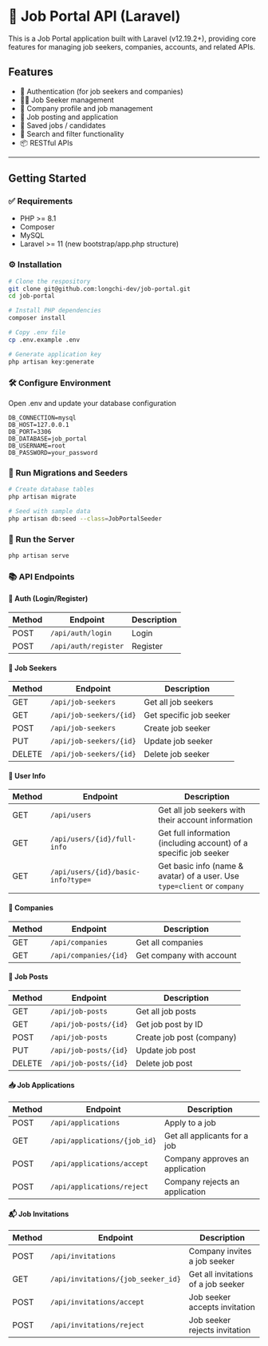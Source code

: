 # 🧾 Job Portal API (Laravel)
This is a Job Portal application built with Laravel (v12.19.2+), providing core features for managing job seekers, companies, accounts, and related APIs.
## Features
- 🔐 Authentication (for job seekers and companies)
- 🧑‍💼 Job Seeker management
- 🏢 Company profile and job management
- 📄 Job posting and application
- 💾 Saved jobs / candidates
- 🔎 Search and filter functionality
- 📦 RESTful APIs

--- 
## Getting Started

### ✅ Requirements
- PHP >= 8.1
- Composer
- MySQL
- Laravel >= 11 (new bootstrap/app.php structure)

### ⚙️ Installation
```bash
# Clone the respository
git clone git@github.com:longchi-dev/job-portal.git
cd job-portal

# Install PHP dependencies
composer install

# Copy .env file
cp .env.example .env

# Generate application key
php artisan key:generate
```

### 🛠 Configure Environment
Open .env and update your database configuration
```env
DB_CONNECTION=mysql
DB_HOST=127.0.0.1
DB_PORT=3306
DB_DATABASE=job_portal
DB_USERNAME=root
DB_PASSWORD=your_password
```

### 🧱 Run Migrations and Seeders
```bash
# Create database tables
php artisan migrate

# Seed with sample data
php artisan db:seed --class=JobPortalSeeder
```

### 🚀 Run the Server
```bash
php artisan serve
```

### 📚 API Endpoints
#### 👤 Auth (Login/Register)
| Method | Endpoint            | Description         |
|--------|---------------------|---------------------|
| POST   | `/api/auth/login`   | Login               |
| POST   | `/api/auth/register`| Register            |

#### 👤 Job Seekers
| Method | Endpoint              | Description             |
| ------ | --------------------- | ----------------------- |
| GET    | `/api/job-seekers`      | Get all job seekers     |
| GET    | `/api/job-seekers/{id}` | Get specific job seeker |
| POST   | `/api/job-seekers`      | Create job seeker       |
| PUT    | `/api/job-seekers/{id}` | Update job seeker       |
| DELETE | `/api/job-seekers/{id}` | Delete job seeker       |

#### 👤 User Info
| Method | Endpoint                           | Description                                                              |
| ------ | ---------------------------------- | ------------------------------------------------------------------------ |
| GET    | `/api/users`                       | Get all job seekers with their account information                       |
| GET    | `/api/users/{id}/full-info`        | Get full information (including account) of a specific job seeker        |
| GET    | `/api/users/{id}/basic-info?type=` | Get basic info (name & avatar) of a user. Use `type=client` or `company` |


#### 🏢 Companies
| Method | Endpoint              | Description            |
|--------|-----------------------|------------------------|
| GET    | `/api/companies`      | Get all companies      |
| GET    | `/api/companies/{id}` | Get company with account|

#### 📄 Job Posts
| Method | Endpoint              | Description                 |
|--------|-----------------------|-----------------------------|
| GET    | `/api/job-posts`      | Get all job posts           |
| GET    | `/api/job-posts/{id}` | Get job post by ID          |
| POST   | `/api/job-posts`      | Create job post (company)   |
| PUT    | `/api/job-posts/{id}` | Update job post             |
| DELETE | `/api/job-posts/{id}` | Delete job post             |

#### 📥 Job Applications
| Method | Endpoint                     | Description                     |
| ------ | ---------------------------- | ------------------------------- |
| POST   | `/api/applications`          | Apply to a job                  |
| GET    | `/api/applications/{job_id}` | Get all applicants for a job    |
| POST   | `/api/applications/accept`   | Company approves an application |
| POST   | `/api/applications/reject`   | Company rejects an application  |


#### 📬 Job Invitations
| Method | Endpoint                           | Description                         |
| ------ | ---------------------------------- | ----------------------------------- |
| POST   | `/api/invitations`                 | Company invites a job seeker        |
| GET    | `/api/invitations/{job_seeker_id}` | Get all invitations of a job seeker |
| POST   | `/api/invitations/accept`          | Job seeker accepts invitation       |
| POST   | `/api/invitations/reject`          | Job seeker rejects invitation       |



